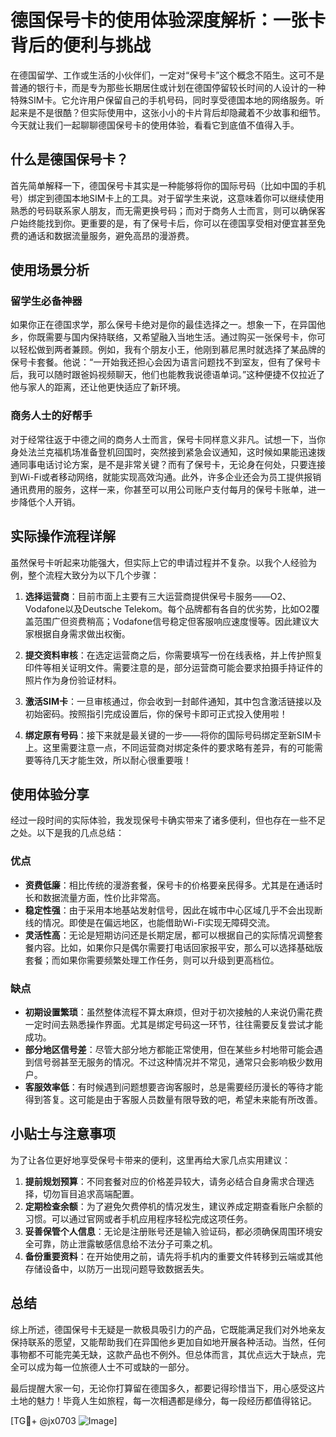 # 德国保号卡的使用体验深度解析：一张卡背后的便利与挑战

在德国留学、工作或生活的小伙伴们，一定对“保号卡”这个概念不陌生。这可不是普通的银行卡，而是专为那些长期居住或计划在德国停留较长时间的人设计的一种特殊SIM卡。它允许用户保留自己的手机号码，同时享受德国本地的网络服务。听起来是不是很酷？但实际使用中，这张小小的卡片背后却隐藏着不少故事和细节。今天就让我们一起聊聊德国保号卡的使用体验，看看它到底值不值得入手。

## 什么是德国保号卡？

首先简单解释一下，德国保号卡其实是一种能够将你的国际号码（比如中国的手机号）绑定到德国本地SIM卡上的工具。对于留学生来说，这意味着你可以继续使用熟悉的号码联系家人朋友，而无需更换号码；而对于商务人士而言，则可以确保客户始终能找到你。更重要的是，有了保号卡后，你可以在德国享受相对便宜甚至免费的通话和数据流量服务，避免高昂的漫游费。

## 使用场景分析

### 留学生必备神器

如果你正在德国求学，那么保号卡绝对是你的最佳选择之一。想象一下，在异国他乡，你既需要与国内保持联络，又希望融入当地生活。通过购买一张保号卡，你可以轻松做到两者兼顾。例如，我有个朋友小王，他刚到慕尼黑时就选择了某品牌的保号卡套餐。他说：“一开始我还担心会因为语言问题找不到室友，但有了保号卡后，我可以随时跟爸妈视频聊天，他们也能教我说德语单词。”这种便捷不仅拉近了他与家人的距离，还让他更快适应了新环境。

### 商务人士的好帮手

对于经常往返于中德之间的商务人士而言，保号卡同样意义非凡。试想一下，当你身处法兰克福机场准备登机回国时，突然接到紧急会议通知，这时候如果能迅速拨通同事电话讨论方案，是不是非常关键？而有了保号卡，无论身在何处，只要连接到Wi-Fi或者移动网络，就能实现高效沟通。此外，许多企业还会为员工提供报销通讯费用的服务，这样一来，你甚至可以用公司账户支付每月的保号卡账单，进一步降低个人开销。

## 实际操作流程详解

虽然保号卡听起来功能强大，但实际上它的申请过程并不复杂。以我个人经验为例，整个流程大致分为以下几个步骤：

1. **选择运营商**：目前市面上主要有三大运营商提供保号卡服务——O2、Vodafone以及Deutsche Telekom。每个品牌都有各自的优劣势，比如O2覆盖范围广但资费稍高；Vodafone信号稳定但客服响应速度慢等。因此建议大家根据自身需求做出权衡。

2. **提交资料审核**：在选定运营商之后，你需要填写一份在线表格，并上传护照复印件等相关证明文件。需要注意的是，部分运营商可能会要求拍摄手持证件的照片作为身份验证材料。

3. **激活SIM卡**：一旦审核通过，你会收到一封邮件通知，其中包含激活链接以及初始密码。按照指引完成设置后，你的保号卡即可正式投入使用啦！

4. **绑定原有号码**：接下来就是最关键的一步——将你的国际号码绑定至新SIM卡上。这里需要注意一点，不同运营商对绑定条件的要求略有差异，有的可能需要等待几天才能生效，所以耐心很重要哦！

## 使用体验分享

经过一段时间的实际体验，我发现保号卡确实带来了诸多便利，但也存在一些不足之处。以下是我的几点总结：

### 优点

- **资费低廉**：相比传统的漫游套餐，保号卡的价格要亲民得多。尤其是在通话时长和数据流量方面，性价比非常高。
- **稳定性强**：由于采用本地基站发射信号，因此在城市中心区域几乎不会出现断线的情况。即使是在偏远地区，也能借助Wi-Fi实现无障碍交流。
- **灵活性高**：无论是短期访问还是长期定居，都可以根据自己的实际情况调整套餐内容。比如，如果你只是偶尔需要打电话回家报平安，那么可以选择基础版套餐；而如果你需要频繁处理工作任务，则可以升级到更高档位。

### 缺点

- **初期设置繁琐**：虽然整体流程不算太麻烦，但对于初次接触的人来说仍需花费一定时间去熟悉操作界面。尤其是绑定号码这一环节，往往需要反复尝试才能成功。
- **部分地区信号差**：尽管大部分地方都能正常使用，但在某些乡村地带可能会遇到信号弱甚至无服务的情况。不过这种情况并不常见，通常只会影响极少数用户。
- **客服效率低**：有时候遇到问题想要咨询客服时，总是需要经历漫长的等待才能得到答复。这可能是由于客服人员数量有限导致的吧，希望未来能有所改善。

## 小贴士与注意事项

为了让各位更好地享受保号卡带来的便利，这里再给大家几点实用建议：

1. **提前规划预算**：不同套餐对应的价格差异较大，请务必结合自身需求合理选择，切勿盲目追求高端配置。
2. **定期检查余额**：为了避免欠费停机的情况发生，建议养成定期查看账户余额的习惯。可以通过官网或者手机应用程序轻松完成这项任务。
3. **妥善保管个人信息**：无论是注册账号还是输入验证码，都必须确保周围环境安全可靠，防止泄露敏感信息给不法分子可乘之机。
4. **备份重要资料**：在开始使用之前，请先将手机内的重要文件转移到云端或其他存储设备中，以防万一出现问题导致数据丢失。

## 总结

综上所述，德国保号卡无疑是一款极具吸引力的产品，它既能满足我们对外地亲友保持联系的愿望，又能帮助我们在异国他乡更加自如地开展各种活动。当然，任何事物都不可能完美无缺，这款产品也不例外。但总体而言，其优点远大于缺点，完全可以成为每一位旅德人士不可或缺的一部分。

最后提醒大家一句，无论你打算留在德国多久，都要记得珍惜当下，用心感受这片土地的魅力！毕竟人生如旅程，每一次相遇都是缘分，每一段经历都值得铭记。

[TG💪+ @jx0703 ![Image](https://github.com/user-attachments/assets/dbca1d08-cadb-493c-b0ec-ad6f7a83f270)]